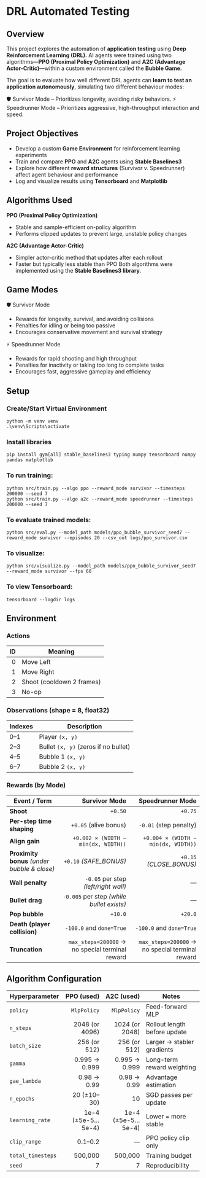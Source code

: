 # DRL Automated Testing

## Overview
This project explores the automation of **application testing** using **Deep Reinforcement Learning (DRL).** AI agents were trained using two algorithms—**PPO (Proximal Policy Optimization)** and **A2C (Advantage Actor-Critic)**—within a custom environment called the **Bubble Game.**

The goal is to evaluate how well different DRL agents can **learn to test an application autonomously**, simulating two different behaviour modes:

🛡️ Survivor Mode – Prioritizes longevity, avoiding risky behaviors.
⚡ Speedrunner Mode – Prioritizes aggressive, high-throughput interaction and speed.

## Project Objectives
- Develop a custom **Game Environment** for reinforcement learning experiments
- Train and compare **PPO** and **A2C** agents using **Stable Baselines3**
- Explore how different **reward structures** (Survivor v. Speedrunner) affect agent behaviour and performance
- Log and visualize results using **Tensorboard** and **Matplotlib**

## Algorithms Used

**PPO (Proximal Policy Optimization)**
- Stable and sample-efficient on-policy algorithm
- Performs clipped updates to prevent large, unstable policy changes

**A2C (Advantage Actor-Critic)**
- Simpler actor-critic method that updates after each rollout
- Faster but typically less stable than PPO
Both algorithms were implemented using the **Stable Baselines3 library**.

## Game Modes

🛡️ Survivor Mode
- Rewards for longevity, survival, and avoiding collisions
- Penalties for idling or being too passive
- Encourages conservative movement and survival strategy

⚡ Speedrunner Mode
- Rewards for rapid shooting and high throughput
- Penalties for inactivity or taking too long to complete tasks
- Encourages fast, aggressive gameplay and efficiency

## Setup

### Create/Start Virtual Environment
    python -m venv venv
    .\venv\Scripts\activate

### Install libraries
    pip install gym[all] stable_baselines3 typing numpy tensorboard numpy pandas matplotlib

### To run training:
    python src/train.py --algo ppo --reward_mode survivor --timesteps 200000 --seed 7
    python src/train.py --algo a2c --reward_mode speedrunner --timesteps 200000 --seed 7

### To evaluate trained models:
    python src/eval.py --model_path models/ppo_bubble_survivor_seed7 --reward_mode survivor --episodes 20 --csv_out logs/ppo_survivor.csv

### To visualize: 
    python src/visualize.py --model_path models/ppo_bubble_survivor_seed7 --reward_mode survivor --fps 60

### To view Tensorboard:
    tensorboard --logdir logs

## Environment 
### Actions
| ID | Meaning                   |
| -: | ------------------------- |
|  0 | Move Left                 |
|  1 | Move Right                |
|  2 | Shoot (cooldown 2 frames) |
|  3 | No-op                     |

### Observations (shape = 8, float32)
| Indexes | Description                          |
| ------- | ------------------------------------ |
| 0–1     | Player `(x, y)`                      |
| 2–3     | Bullet `(x, y)` (zeros if no bullet) |
| 4–5     | Bubble 1 `(x, y)`                    |
| 6–7     | Bubble 2 `(x, y)`                    |

### Rewards (by Mode)
| Event / Term                                 |                                   Survivor Mode |                                Speedrunner Mode |
| -------------------------------------------- | ----------------------------------------------: | ----------------------------------------------: |
| **Shoot**                                    |                                         `+0.50` |                                         `+0.75` |
| **Per-step time shaping**                    |                           `+0.05` (alive bonus) |                          `-0.01` (step penalty) |
| **Align gain**                               |             `+0.002 × (WIDTH − min(dx, WIDTH))` |             `+0.004 × (WIDTH − min(dx, WIDTH))` |
| **Proximity bonus** *(under bubble & close)* |                          `+0.10` *(SAFE_BONUS)* |                         `+0.15` *(CLOSE_BONUS)* |
| **Wall penalty**                             |            `-0.05` per step *(left/right wall)* |                                               — |
| **Bullet drag**                              |       `-0.005` per step *(while bullet exists)* |                                               — |
| **Pop bubble**                               |                                         `+10.0` |                                         `+20.0` |
| **Death (player collision)**                 |                        `-100.0` and `done=True` |                        `-100.0` and `done=True` |
| **Truncation**                               | `max_steps=200000` → no special terminal reward | `max_steps=200000` → no special terminal reward |

## Algorithm Configuration
| Hyperparameter    |        PPO (used) |        A2C (used) | Notes                        |
| ----------------- | ----------------: | ----------------: | ---------------------------- |
| `policy`          |       `MlpPolicy` |       `MlpPolicy` | Feed-forward MLP             |
| `n_steps`         |    2048 (or 4096) |    1024 (or 2048) | Rollout length before update |
| `batch_size`      |      256 (or 512) |      256 (or 512) | Larger → stabler gradients   |
| `gamma`           |     0.995 → 0.999 |     0.995 → 0.999 | Long-term reward weighting   |
| `gae_lambda`      |       0.98 → 0.99 |       0.98 → 0.99 | Advantage estimation         |
| `n_epochs`        |       20 (±10–30) |                10 | SGD passes per update        |
| `learning_rate`   | 1e-4 (±5e-5…5e-4) | 1e-4 (±5e-5…5e-4) | Lower = more stable          |
| `clip_range`      |           0.1–0.2 |                 — | PPO policy clip only         |
| `total_timesteps` |           500,000 |           500,000 | Training budget              |
| `seed`            |                 7 |                 7 | Reproducibility              |




